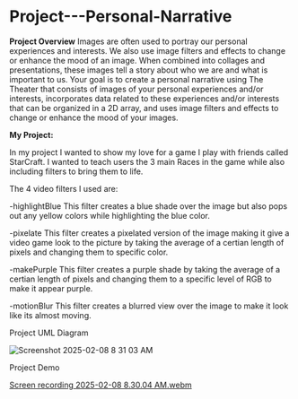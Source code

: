 # Project---Personal-Narrative



**Project Overview**
Images are often used to portray our personal experiences and interests. We also use image filters and effects to change or enhance the mood of an image. When combined into collages and presentations, these images tell a story about who we are and what is important to us. Your goal is to create a personal narrative using The Theater that consists of images of your personal experiences and/or interests, incorporates data related to these experiences and/or interests that can be organized in a 2D array, and uses image filters and effects to change or enhance the mood of your images.

**My Project:**

In my project I wanted to show my love for a game I play with friends called StarCraft. I wanted to teach users the 3 main Races in the game while also including filters to bring them to life.


The 4 video filters I used are:

-highlightBlue
  This filter creates a blue shade over the image but also pops out any yellow colors while highlighting the blue color.

-pixelate
  This filter creates a pixelated version of the image making it give a video game look to the picture by taking the average of a certian length of 
pixels and changing them to specific color.

-makePurple
  This filter creates a purple shade by taking the average of a certian length of pixels and changing them to a specific level of RGB to make it appear purple.

-motionBlur
  This filter creates a blurred view over the image to make it look like its almost moving.



Project UML Diagram 

![Screenshot 2025-02-08 8 31 03 AM](https://github.com/user-attachments/assets/bf78b7f6-4108-4e34-b5dd-3213e26b473e)


Project Demo

[Screen recording 2025-02-08 8.30.04 AM.webm](https://github.com/user-attachments/assets/b432ffe7-99db-4b0f-bad9-99218467c186)

